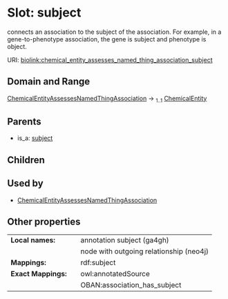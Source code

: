 
# Slot: subject


connects an association to the subject of the association. For example, in a gene-to-phenotype association, the gene is subject and phenotype is object.

URI: [biolink:chemical_entity_assesses_named_thing_association_subject](https://w3id.org/biolink/chemical_entity_assesses_named_thing_association_subject)


## Domain and Range

[ChemicalEntityAssessesNamedThingAssociation](ChemicalEntityAssessesNamedThingAssociation.md) &#8594;  <sub>1..1</sub> [ChemicalEntity](ChemicalEntity.md)

## Parents

 *  is_a: [subject](subject.md)

## Children


## Used by

 * [ChemicalEntityAssessesNamedThingAssociation](ChemicalEntityAssessesNamedThingAssociation.md)

## Other properties

|  |  |  |
| --- | --- | --- |
| **Local names:** | | annotation subject (ga4gh) |
|  | | node with outgoing relationship (neo4j) |
| **Mappings:** | | rdf:subject |
| **Exact Mappings:** | | owl:annotatedSource |
|  | | OBAN:association_has_subject |

